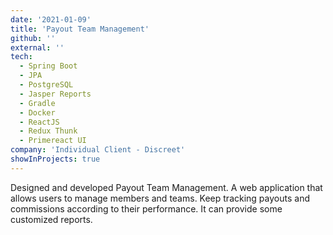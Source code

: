 ```yaml
---
date: '2021-01-09'
title: 'Payout Team Management'
github: ''
external: ''
tech:
  - Spring Boot
  - JPA
  - PostgreSQL
  - Jasper Reports
  - Gradle
  - Docker
  - ReactJS
  - Redux Thunk
  - Primereact UI
company: 'Individual Client - Discreet'
showInProjects: true
---
```


Designed and developed Payout Team Management. A web application that allows users to manage members and teams. Keep tracking payouts and commissions according to their performance. It can provide some customized reports.